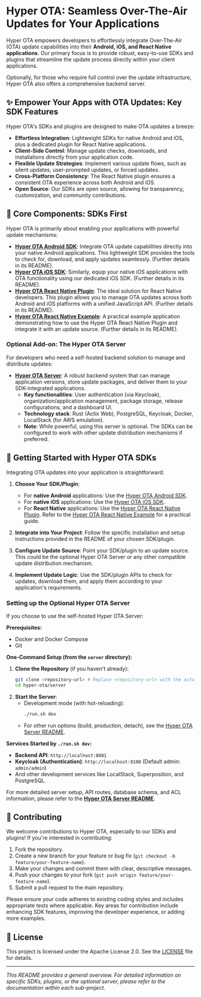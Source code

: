 # Hyper OTA: Seamless Over-The-Air Updates for Your Applications

Hyper OTA empowers developers to effortlessly integrate Over-The-Air (OTA) update capabilities into their **Android, iOS, and React Native applications**. Our primary focus is to provide robust, easy-to-use SDKs and plugins that streamline the update process directly within your client applications.

Optionally, for those who require full control over the update infrastructure, Hyper OTA also offers a comprehensive backend server.

## ✨ Empower Your Apps with OTA Updates: Key SDK Features

Hyper OTA's SDKs and plugins are designed to make OTA updates a breeze:

*   **Effortless Integration**: Lightweight SDKs for native Android and iOS, plus a dedicated plugin for React Native applications.
*   **Client-Side Control**: Manage update checks, downloads, and installations directly from your application code.
*   **Flexible Update Strategies**: Implement various update flows, such as silent updates, user-prompted updates, or forced updates.
*   **Cross-Platform Consistency**: The React Native plugin ensures a consistent OTA experience across both Android and iOS.
*   **Open Source**: Our SDKs are open source, allowing for transparency, customization, and community contributions.

## 🚀 Core Components: SDKs First

Hyper OTA is primarily about enabling your applications with powerful update mechanisms:

*   **[Hyper OTA Android SDK](android/README.md)**: Integrate OTA update capabilities directly into your native Android applications. This lightweight SDK provides the tools to check for, download, and apply updates seamlessly. (Further details in its README).
*   **[Hyper OTA iOS SDK](iOS/README.md)**: Similarly, equip your native iOS applications with OTA functionality using our dedicated iOS SDK. (Further details in its README).
*   **[Hyper OTA React Native Plugin](react-plugin/README.md)**: The ideal solution for React Native developers. This plugin allows you to manage OTA updates across both Android and iOS platforms with a unified JavaScript API. (Further details in its README).
*   **[Hyper OTA React Native Example](react-example/README.md)**: A practical example application demonstrating how to use the Hyper OTA React Native Plugin and integrate it with an update source. (Further details in its README).

### Optional Add-on: The Hyper OTA Server

For developers who need a self-hosted backend solution to manage and distribute updates:

*   **[Hyper OTA Server](server/README.md)**: A robust backend system that can manage application versions, store update packages, and deliver them to your SDK-integrated applications.
    *   **Key functionalities**: User authentication (via Keycloak), organization/application management, package storage, release configurations, and a dashboard UI.
    *   **Technology stack**: Rust (Actix Web), PostgreSQL, Keycloak, Docker, LocalStack (for AWS emulation).
    *   **Note**: While powerful, using this server is optional. The SDKs can be configured to work with other update distribution mechanisms if preferred.

## 🏁 Getting Started with Hyper OTA SDKs

Integrating OTA updates into your application is straightforward:

1.  **Choose Your SDK/Plugin**:
    *   For **native Android** applications: Use the [Hyper OTA Android SDK](android/README.md).
    *   For **native iOS** applications: Use the [Hyper OTA iOS SDK](iOS/README.md).
    *   For **React Native** applications: Use the [Hyper OTA React Native Plugin](react-plugin/README.md). Refer to the [Hyper OTA React Native Example](react-example/README.md) for a practical guide.

2.  **Integrate into Your Project**: Follow the specific installation and setup instructions provided in the README of your chosen SDK/plugin.

3.  **Configure Update Source**: Point your SDK/plugin to an update source. This could be the optional Hyper OTA Server or any other compatible update distribution mechanism.

4.  **Implement Update Logic**: Use the SDK/plugin APIs to check for updates, download them, and apply them according to your application's requirements.

### Setting up the Optional Hyper OTA Server

If you choose to use the self-hosted Hyper OTA Server:

**Prerequisites:**

*   Docker and Docker Compose
*   Git

**One-Command Setup (from the `server` directory):**

1.  **Clone the Repository** (if you haven't already):
    ```bash
    git clone <repository-url> # Replace <repository-url> with the actual URL
    cd hyper-ota/server
    ```
2.  **Start the Server**:
    *   Development mode (with hot-reloading):
        ```bash
        ./run.sh dev
        ```
    *   For other run options (build, production, detach), see the [Hyper OTA Server README](server/README.md).

**Services Started by `./run.sh dev`:**

*   **Backend API**: `http://localhost:8081`
*   **Keycloak (Authentication)**: `http://localhost:8180` (Default admin: `admin/admin`)
*   And other development services like LocalStack, Superposition, and PostgreSQL.

For more detailed server setup, API routes, database schema, and ACL information, please refer to the **[Hyper OTA Server README](server/README.md)**.

## 🤝 Contributing

We welcome contributions to Hyper OTA, especially to our SDKs and plugins! If you're interested in contributing:

1.  Fork the repository.
2.  Create a new branch for your feature or bug fix (`git checkout -b feature/your-feature-name`).
3.  Make your changes and commit them with clear, descriptive messages.
4.  Push your changes to your fork (`git push origin feature/your-feature-name`).
5.  Submit a pull request to the main repository.

Please ensure your code adheres to existing coding styles and includes appropriate tests where applicable. Key areas for contribution include enhancing SDK features, improving the developer experience, or adding more examples.

## 📄 License

This project is licensed under the Apache License 2.0. See the [LICENSE](LICENSE) file for details.

---

*This README provides a general overview. For detailed information on specific SDKs, plugins, or the optional server, please refer to the documentation within each sub-project.*
